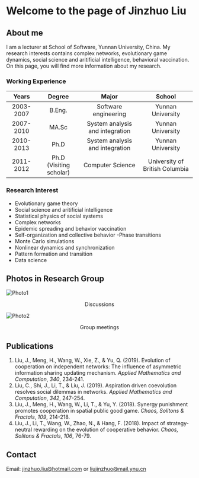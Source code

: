 # Welcome to the page of Jinzhuo Liu

## About me

I am a lecturer at School of Software, Yunnan University, China. My research interests contains complex networks, evolutionary game dynamics, social science and aritificial intelligence, behavioral vaccination. On this page, you will find more information about my research.

### Working Experience

|Years|Degree|Major|School|
|:-:|:-:|:-:|:-:|
|2003-2007|B.Eng.|Software engineering|Yunnan University
|2007-2010|MA.Sc|System analysis and integration|Yunnan University
|2010-2013|Ph.D|System analysis and integration|Yunnan University
|2011-2012|Ph.D (Visiting scholar)|Computer Science|University of British Columbia


### Research Interest

- Evolutionary game theory
- Social science and aritificial intelligence
- Statistical physics of social systems
- Complex networks
- Epidemic spreading and behavior vaccination
- Self-organization and collective behavior
 -Phase transitions
- Monte Carlo simulations
- Nonlinear dynamics and synchronization
- Pattern formation and transition
- Data science

## Photos in Research Group
![Photo1](http://www.zhen-wang.org/uploads/3/7/5/5/37559281/published/1.jpg?1504365770)
<p style="text-align: center">Discussions</p>

![Photo2](http://www.zhen-wang.org/uploads/3/7/5/5/37559281/published/1.png?1504367237)
<p style="text-align: center">Group meetings</p>


## Publications
1. Liu, J., Meng, H., Wang, W., Xie, Z., & Yu, Q. (2019). Evolution of cooperation on independent networks: The influence of asymmetric information sharing updating mechanism. *Applied Mathematics and Computation*, *340*, 234-241.
2. Liu, C., Shi, J., Li, T., & Liu, J. (2019). Aspiration driven coevolution resolves social dilemmas in networks. *Applied Mathematics and Computation*, *342*, 247-254.
3. Liu, J., Meng, H., Wang, W., Li, T., & Yu, Y. (2018). Synergy punishment promotes cooperation in spatial public good game. *Chaos, Solitons & Fractals*, *109*, 214-218.
4. Liu, J., Li, T., Wang, W., Zhao, N., & Hang, F. (2018). Impact of strategy-neutral rewarding on the evolution of cooperative behavior. *Chaos, Solitons & Fractals*, *106*, 76-79.

## Contact
Email: <a href="mailto:jinzhuo.liu@hotmail.com">jinzhuo.liu@hotmail.com</a> or
<a href="mailto:liujinzhuo@mail.ynu.cn">liujinzhuo@mail.ynu.cn</a>
